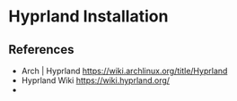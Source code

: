 # Hyprland Installation

## References

- Arch | Hyprland https://wiki.archlinux.org/title/Hyprland
- Hyprland Wiki https://wiki.hyprland.org/
- 
